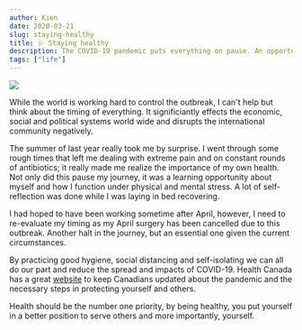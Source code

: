 ```yaml
---
author: Kien
date: 2020-03-21
slug: staying-healthy
title: 🩺 Staying healthy
description: The COVID-19 pandemic puts everything on pause. An opportunity to take a breather for those self-quarantining and to self-reflect.
tags: ["life"]
---
```


![](https://images.unsplash.com/photo-1552670070-7c3a4ffba6a1?ixlib=rb-1.2.1&ixid=eyJhcHBfaWQiOjEyMDd9&auto=format&fit=crop&w=1350&q=80)

While the world is working hard to control the outbreak, I can't help but think about the timing of everything. It significiantly effects the economic, social and political systems world wide and disrupts the international community negatively.

The summer of last year really took me by surprise. I went through some rough times that left me dealing with extreme pain and on constant rounds of antibiotics; it really made me realize the importance of my own health. Not only did this pause my journey, it was a learning opportunity about myself and how I function under physical and mental stress. A lot of self-reflection was done while I was laying in bed recovering.

I had hoped to have been working sometime after April, however, I need to re-evaluate my timing as my April surgery has been cancelled due to this outbreak. Another halt in the journey, but an essential one given the current circumstances.

By practicing good hygiene, social distancing and self-isolating we can all do our part and reduce the spread and impacts of COVID-19. Health Canada has a great <a href="https://www.canada.ca/en/public-health/services/diseases/2019-novel-coronavirus-infection/being-prepared.html" target="_blank">website</a> to keep Canadians updated about the pandemic and the necessary steps in protecting yourself and others.

Health should be the number one priority, by being healthy, you put yourself in a better position to serve others and more importantly, yourself.

